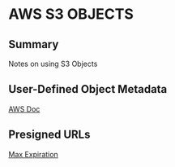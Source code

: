 # AWS S3 OBJECTS

## Summary

Notes on using S3 Objects

## User-Defined Object Metadata

[AWS Doc](https://docs.aws.amazon.com/AmazonS3/latest/user-guide/add-object-metadata.html)

## Presigned URLs

[Max Expiration](https://aws.amazon.com/premiumsupport/knowledge-center/presigned-url-s3-bucket-expiration/)
